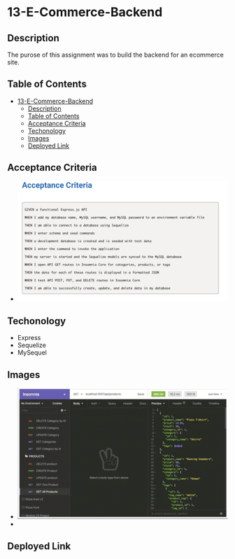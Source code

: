 # 13-E-Commerce-Backend
## Description
The purose of this assignment was to build the backend for an ecommerce site. 

## Table of Contents
- [13-E-Commerce-Backend](#13-e-commerce-backend)
  - [Description](#description)
  - [Table of Contents](#table-of-contents)
  - [Acceptance Criteria](#acceptance-criteria)
  - [Techonology](#techonology)
  - [Images](#images)
  - [Deployed Link](#deployed-link)
## Acceptance Criteria
- ![alt text](./Images/Screenshot%202024-03-13%20at%2011.42.25%20AM.png "Acceptance Criteria")
  
## Techonology
- Express
- Sequelize
- MySequel
## Images
- ![alt text](./Images/Screenshot%202024-03-13%20at%2011.45.15%20AM.png "Mock Up")
- 
## Deployed Link
